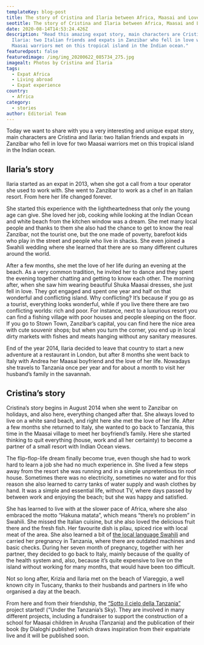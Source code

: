 ```yaml
---
templateKey: blog-post
title: The story of Cristina and Ilaria between Africa, Maasai and Love
seotitle: The story of Cristina and Ilaria between Africa, Maasai and Love
date: 2020-08-14T14:53:24.426Z
description: "Read this amazing expat story, main characters are Cristina and
  Ilaria: two Italian friends and expats in Zanzibar who fell in love with two
  Maasai warriors met on this tropical island in the Indian ocean."
featuredpost: false
featuredimage: /img/img_20200622_085734_275.jpg
imagealt: Photos by Cristina and Ilaria
tags:
  - Expat Africa
  - Living abroad
  - Expat experience
country:
  - Africa
category:
  - stories
author: Editorial Team
---
```

Today we want to share with you a very interesting and unique expat story, main characters are Cristina and Ilaria: two Italian friends and expats in Zanzibar who fell in love for two Maasai warriors met on this tropical island in the Indian ocean.

## Ilaria’s story

Ilaria started as an expat in 2013, when she got a call from a tour operator she used to work with. She went to Zanzibar to work as a chef in an Italian resort. From here her life changed forever.

She started this experience with the lightheartedness that only the young age can give. She loved her job, cooking while looking at the Indian Ocean and white beach from the kitchen window was a dream. She met many local people and thanks to them she also had the chance to get to know the real Zanzibar, not the tourist one, but the one made of poverty, barefoot kids who play in the street and people who live in shacks. She even joined a Swahili wedding where she learned that there are so many different cultures around the world.

After a few months, she met the love of her life during an evening at the beach. As a very common tradition, he invited her to dance and they spent the evening together chatting and getting to know each other. The morning after, when she saw him wearing beautiful Shuka Maasai dresses, she just fell in love. They got engaged and spent one year and half on that wonderful and conflicting island. Why conflicting? It’s because if you go as a tourist, everything looks wonderful, while if you live there there are two conflicting worlds: rich and poor. For instance, next to a luxurious resort you can find a fishing village with poor houses and people sleeping on the floor. If you go to Stown Town, Zanzibar’s capital, you can find here the nice area with cute souvenir shops; but when you turn the corner, you end up in local dirty markets with fishes and meats hanging without any sanitary measures.

End of the year 2014, Ilaria decided to leave that country to start a new adventure at a restaurant in London, but after 8 months she went back to Italy with Andrea her Maasai boyfriend and the love of her life. Nowadays she travels to Tanzania once per year and for about a month to visit her husband’s family in the savannah.

## Cristina’s story

Cristina’s story begins in August 2014 when she went to Zanzibar on holidays, and also here, everything changed after that. She always loved to live on a white sand beach, and right here she met the love of her life. After a few months she returned to Italy, she wanted to go back to Tanzania, this time in the Maasai village to meet her boyfriend’s family. Here she started thinking to quit everything (house, work and all her certainty) to become a partner of a small resort with Indian Ocean views. 

The flip-flop-life dream finally become true, even though she had to work hard to learn a job she had no much experience in. She lived a few steps away from the resort she was running and in a simple unpretentious tin roof house. Sometimes there was no electricity, sometimes no water and for this reason she also learned to carry tanks of water supply and wash clothes by hand. It was a simple and essential life, without TV, where days passed by between work and enjoying the beach; but she was happy and satisfied. 

She has learned to live with at the slower pace of Africa, where she also embraced the motto “Hakuna matata”, which means “there’s no problem” in Swahili. She missed the Italian cuisine, but she also loved the delicious fruit there and the fresh fish. Her favourite dish is pilau, spiced rice with local meat of the area. She also learned a bit of [the local language Swahili](https://www.thexpatmagazine.com/blog/2019-06-20-to-learn-or-not-to-learn-the-local-language/) and carried her pregnancy in Tanzania, where there are outdated machines and basic checks. During her seven month of pregnancy, together with her partner, they decided to go back to Italy, mainly because of the quality of the health system and, also, because it’s quite expensive to live on the island without working for many months, that would have been too difficult.

Not so long after, Krizia and Ilaria met on the beach of Viareggio, a well known city in Tuscany, thanks to their husbands and partners in life who organised a day at the beach.

From here and from their friendship, the [“Sotto il cielo della Tanzania”](https://www.instagram.com/sotto.il.cielo.della.tanzania/?r=nametag) project started! (“Under the Tanzania’s Sky). They are involved in many different projects, including a fundraiser to support the construction of a school for Maasai children in Arusha (Tanzania) and the publication of their book (by Dialoghi publisher) which draws inspiration from their expatriate live and it will be published soon.